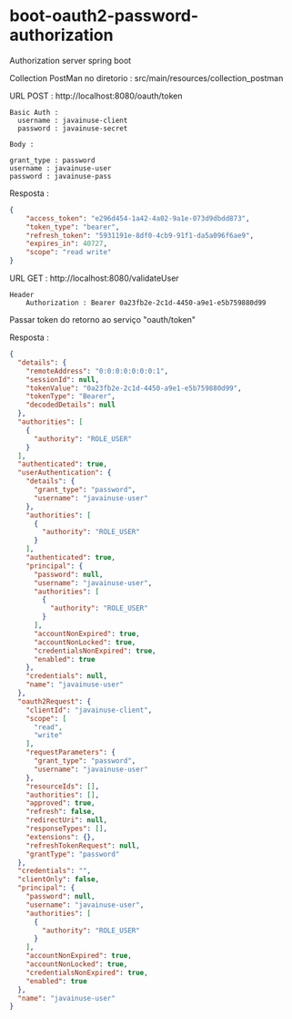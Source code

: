 # boot-oauth2-password-authorization
Authorization server spring boot 

Collection PostMan no diretorio : src/main/resources/collection_postman  


URL POST : http://localhost:8080/oauth/token 
```
Basic Auth : 
  username : javainuse-client 
  password : javainuse-secret
```
```
Body : 

grant_type : password
username : javainuse-user 
password : javainuse-pass
```

Resposta : 
```json
{
    "access_token": "e296d454-1a42-4a02-9a1e-073d9dbdd873",
    "token_type": "bearer",
    "refresh_token": "5931191e-8df0-4cb9-91f1-da5a096f6ae9",
    "expires_in": 40727,
    "scope": "read write"
}

```


URL GET : http://localhost:8080/validateUser 
```
Header 
    Authorization : Bearer 0a23fb2e-2c1d-4450-a9e1-e5b759880d99
``` 

Passar token do retorno ao serviço "oauth/token"

Resposta : 

```json
{
  "details": {
    "remoteAddress": "0:0:0:0:0:0:0:1",
    "sessionId": null,
    "tokenValue": "0a23fb2e-2c1d-4450-a9e1-e5b759880d99",
    "tokenType": "Bearer",
    "decodedDetails": null
  },
  "authorities": [
    {
      "authority": "ROLE_USER"
    }
  ],
  "authenticated": true,
  "userAuthentication": {
    "details": {
      "grant_type": "password",
      "username": "javainuse-user"
    },
    "authorities": [
      {
        "authority": "ROLE_USER"
      }
    ],
    "authenticated": true,
    "principal": {
      "password": null,
      "username": "javainuse-user",
      "authorities": [
        {
          "authority": "ROLE_USER"
        }
      ],
      "accountNonExpired": true,
      "accountNonLocked": true,
      "credentialsNonExpired": true,
      "enabled": true
    },
    "credentials": null,
    "name": "javainuse-user"
  },
  "oauth2Request": {
    "clientId": "javainuse-client",
    "scope": [
      "read",
      "write"
    ],
    "requestParameters": {
      "grant_type": "password",
      "username": "javainuse-user"
    },
    "resourceIds": [],
    "authorities": [],
    "approved": true,
    "refresh": false,
    "redirectUri": null,
    "responseTypes": [],
    "extensions": {},
    "refreshTokenRequest": null,
    "grantType": "password"
  },
  "credentials": "",
  "clientOnly": false,
  "principal": {
    "password": null,
    "username": "javainuse-user",
    "authorities": [
      {
        "authority": "ROLE_USER"
      }
    ],
    "accountNonExpired": true,
    "accountNonLocked": true,
    "credentialsNonExpired": true,
    "enabled": true
  },
  "name": "javainuse-user"
}

```
